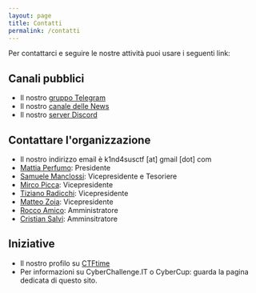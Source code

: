```yaml
---
layout: page
title: Contatti
permalink: /contatti
---
```


Per contattarci e seguire le nostre attività puoi usare i seguenti link:

## Canali pubblici
- Il nostro [gruppo Telegram](https://t.me/+pL-r9mhL7PI4ZTJk)
- Il nostro [canale delle News](https://t.me/k1nd4susCTF)
- Il nostro [server Discord](https://discord.gg/6GTSrewn8y)

## Contattare l'organizzazione
- Il nostro indirizzo email è k1nd4susctf [at] gmail [dot] com
 - [Mattia Perfumo](https://t.me/Perf21): Presidente
 - [Samuele Manclossi](https://t.me/s3m_mancl): Vicepresidente e Tesoriere
 - [Mirco Picca](https://t.me/Kribas): Vicepresidente
 - [Tiziano Radicchi](https://t.me/Tiz314): Vicepresidente
 - [Matteo Zoia](https://t.me/teozoia): Vicepresidente
 - [Rocco Amico](https://t.me/ohkuom): Amministratore
 - [Cristian Salvi](https://t.me/salv1ni): Amminsitratore

## Iniziative
- Il nostro profilo su [CTFtime](https://ctftime.org/team/150337)
- Per informazioni su CyberChallenge.IT o CyberCup: guarda la pagina dedicata di questo sito. 